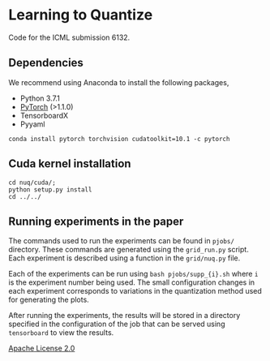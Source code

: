 # Learning to Quantize

Code for the ICML submission 6132.



## Dependencies
We recommend using Anaconda to install the following packages,

* Python 3.7.1
* [PyTorch](http://pytorch.org/) (>1.1.0)
* TensorboardX
* Pyyaml

```
conda install pytorch torchvision cudatoolkit=10.1 -c pytorch
```

## Cuda kernel installation

```
cd nuq/cuda/;
python setup.py install
cd ../../
```

## Running experiments in the paper
The commands used to run the experiments can be found in `pjobs/` directory.
These commands are generated using the `grid_run.py` script. Each experiment is 
described using a function in the `grid/nuq.py` file.

Each of the experiments can be run using `bash pjobs/supp_{i}.sh` where `i` is
the experiment number being used. The small configuration changes in each
experiment corresponds to variations in the quantization method used for
generating the plots.

After running the experiments, the results will be stored in a directory
specified in the configuration of the job that can be served using `tensorboard`
to view the results. 


[Apache License 2.0](http://www.apache.org/licenses/LICENSE-2.0)

